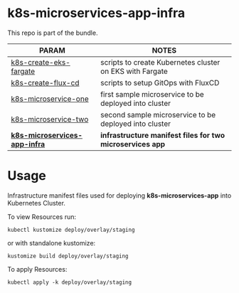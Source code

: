 # k8s-microservices-app-infra

This repo is part of the bundle. 

| PARAM | NOTES |
| ------ | ------ |
| [k8s-create-eks-fargate](https://github.com/dinoradulovic/k8s-create-eks-fargate) | scripts to create Kubernetes cluster on EKS with Fargate |
| [k8s-create-flux-cd](https://github.com/dinoradulovic/k8s-create-flux-cd) | scripts to setup GitOps with FluxCD |
| [k8s-microservice-one](https://github.com/dinoradulovic/k8s-microservice-one) | first sample microservice to be deployed into cluster |
| [k8s-microservice-two](https://github.com/dinoradulovic/k8s-microservice-two) | second sample microservice to be deployed into cluster |
| **[k8s-microservices-app-infra](https://github.com/dinoradulovic/k8s-microservices-app-infra)** | **infrastructure manifest files for two microservices app** |
# Usage

Infrastructure manifest files used for deploying **k8s-microservices-app** into Kubernetes Cluster. 

To view Resources run:

```kubectl kustomize deploy/overlay/staging```

or with standalone kustomize:

```kustomize build deploy/overlay/staging```

To apply Resources:

```kubectl apply -k deploy/overlay/staging```
